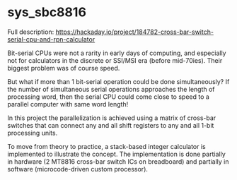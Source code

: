 # sys_sbc8816

Full description: https://hackaday.io/project/184782-cross-bar-switch-serial-cpu-and-rpn-calculator

Bit-serial CPUs were not a rarity in early days of computing, and especially not for calculators in the discrete or SSI/MSI era (before mid-70ies). Their biggest problem was of course speed.

But what if more than 1 bit-serial operation could be done simultaneously? If the number of simultaneous serial operations approaches the length of processing word, then the serial CPU could come close to speed to a parallel computer with same word length!

In this project the parallelization is achieved using a matrix of cross-bar switches that can connect any and all shift registers to any and all 1-bit processing units.

To move from theory to practice, a stack-based integer calculator is implemented to illustrate the concept. The implementation is done partially in hardware (2 MT8816 cross-bar switch ICs on breadboard) and partially in software (microcode-driven custom processor).





